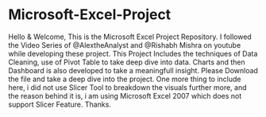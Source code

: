 # Microsoft-Excel-Project
Hello & Welcome,
This is the Microsoft Excel Project Repository. I followed the Video Series of @AlextheAnalyst and @Rishabh Mishra on youtube while developing these project. This Project Includes the techniques of Data Cleaning, use of Pivot Table to take deep dive into data. Charts and then Dashboard is also developed to take a meaningfull insight. Please Download the file and take a deep dive into the project. One more thing to include here, i did not use Slicer Tool to breakdown the visuals further more, and the reason behind it is, i am using Microsoft Excel 2007 which does not support Slicer Feature.
Thanks. 
